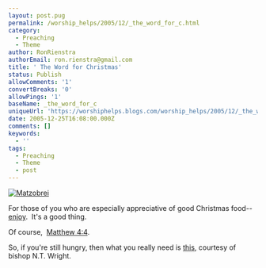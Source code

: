 ```yaml
---
layout: post.pug
permalink: /worship_helps/2005/12/_the_word_for_c.html 
category:
  - Preaching
  - Theme
author: RonRienstra
authorEmail: ron.rienstra@gmail.com
title: ' The Word for Christmas'
status: Publish
allowComments: '1'
convertBreaks: '0'
allowPings: '1'
baseName: _the_word_for_c
uniqueUrl: 'https://worshiphelps.blogs.com/worship_helps/2005/12/_the_word_for_c.html '
date: 2005-12-25T16:08:00.000Z
comments: []
keywords:
  - ''
tags:
  - Preaching
  - Theme
  - post
---
```

[![Matzobrei](/img/itok%3DylIYYbql&q=85 "Matzobrei")](https://imagesvc.meredithcorp.io/v3/mm/image?url=https%3A%2F%2Fassets.marthastewart.com%2Fstyles%2Fwmax-300%2Fd16%2Fgt068_matzobrei2%2Fgt068_matzobrei2_vert.jpg%3Fitok%3DylIYYbql&q=85)

For those of you who are especially appreciative of good Christmas food-- [enjoy](https://www.marthastewart.com/333992/apple-cinnamon-matzo-brei).  It's a good thing.

Of course,  [Matthew 4:4](http://bible.crosswalk.com/OnlineStudyBible/bible.cgi?new=1&word=Matthew+4%3A4&section=0&version=nrs&language=en).

So, if you're still hungry, then what you really need is [this](https://www.christianitytoday.com/ct/2006/decemberweb-only/151-42.0.html), courtesy of bishop N.T. Wright.